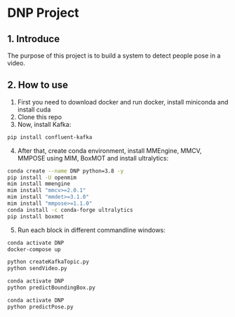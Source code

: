 # DNP Project
## 1. Introduce
The purpose of this project is to build a system to detect people pose in a video.
## 2. How to use
1. First you need to download docker and run docker, install miniconda and install cuda
2. Clone this repo
3. Now, install Kafka:
```bash
pip install confluent-kafka
```
4. After that, create conda environment, install MMEngine, MMCV, MMPOSE using MIM, BoxMOT and install ultralytics:
```bash
conda create --name DNP python=3.8 -y
pip install -U openmim
mim install mmengine
mim install "mmcv>=2.0.1"
mim install "mmdet>=3.1.0"
mim install "mmpose>=1.1.0"
conda install -c conda-forge ultralytics
pip install boxmot
```
5. Run each block in different commandline windows:
```bash
conda activate DNP
docker-compose up
```
```bash
python createKafkaTopic.py
python sendVideo.py
```
```bash
conda activate DNP
python predictBoundingBox.py
```
```bash
conda activate DNP
python predictPose.py
```
